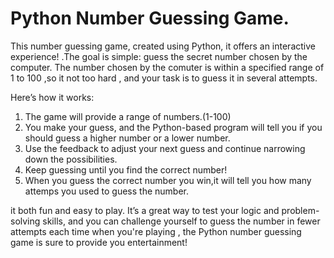 #   **Python Number Guessing Game.**

This number guessing game, created using Python, it offers an interactive  experience! .The goal is simple: guess the secret number chosen by the computer.  The number chosen by the comuter is within a specified range of 1 to 100 ,so it not too hard , and your task is to guess it in several attempts.

Here’s how it works:

1. The game will provide a range of numbers.(1-100)
2. You make your guess, and the Python-based program will tell you if you should guess a higher number or a lower number.
3. Use the feedback to adjust your next guess and continue narrowing down the possibilities.
4. Keep guessing until you find the correct number!
5. When you guess the correct number you win,it will tell you how many attemps you used to guess the number.

 it both fun and easy to play. It’s a great way to test your logic and problem-solving skills, and you can challenge yourself to guess the number in fewer attempts each time when you're playing , the Python number guessing game is sure to provide you  entertainment!




